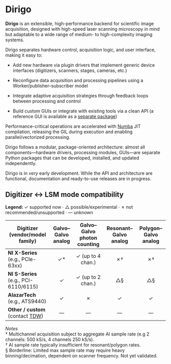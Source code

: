 # Dirigo
**Dirigo** is an extensible, high-performance backend for scientific image acquisition, designed with high-speed laser scanning microscopy in mind but adaptable to a wide range of medium- to high-complexity imaging systems.

Dirigo separates hardware control, acquisition logic, and user interface, making it easy to:

- Add new hardware via plugin drivers that implement generic device interfaces (digitizers, scanners, stages, cameras, etc.)

- Reconfigure data acquisition and processing pipelines using a Worker/publisher–subscriber model

- Integrate adaptive acquisition strategies through feedback loops between processing and control

- Build custom GUIs or integrate with existing tools via a clean API (a reference GUI is available as a [separate package](https://github.com/dirigo-developers/dirigo-gui))

Performance-critical operations are accelerated with [Numba](https://numba.pydata.org/) JIT compilation, releasing the GIL during execution and enabling parallel/vectorized processing.

Dirigo follows a modular, package-oriented architecture: almost all components—hardware drivers, processing modules, GUIs—are separate Python packages that can be developed, installed, and updated independently.

Dirigo is in *very* early development. While the API and architecture are functional, documentation and ready-to-use releases are in progress.


## Digitizer ↔ LSM mode compatibility

**Legend:** ✓ supported now · △ possible/experimental · ✗ not recommended/unsupported · — unknown  

| Digitizer (vendor/model family) | Galvo–Galvo **analog** | Galvo–Galvo **photon counting** | Resonant–Galvo **analog** | Polygon–Galvo **analog** |
|---|:---:|:---:|:---:|:---:|
| **NI X-Series** (e.g., PCIe-63xx) | ✓* | ✓ (up to 4 chan.) | ✗† | ✗† |
| **NI S-Series** (e.g., PCI-6110/6115) | ✓ | ✓ (up to 2 chan.) | △§ | △§ |
| **AlazarTech** (e.g., ATS9440) | ✓ | ✗ | ✓ | ✓ |
| **Other / custom** (contact [TDW](https://github.com/tweber225)) | — | — | — | — |

*Notes*  
\* Multichannel acquisition subject to aggregate AI sample rate (e.g 2 channels: 500 kS/s, 4 channels 250 kS/s).  
† AI sample rate typically insufficient for resonant/polygon rates.  
§ Borderline: Limited max sample rate may require heavy binning/decimation, dependent on scanner frequency. Not yet validated.  
